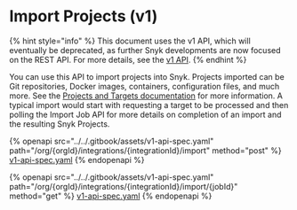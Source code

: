 # Import Projects (v1)

{% hint style="info" %}
This document uses the v1 API, which will eventually be deprecated, as further Snyk developments are now focused on the REST API. For more details, see the [v1 API](../v1-api.md).
{% endhint %}

You can use this API to import projects into Snyk. Projects imported can be Git repositories, Docker images, containers, configuration files, and much more. See the [Projects and Targets documentation](../../snyk-platform-administration/snyk-projects/#target) for more information. A typical import would start with requesting a target to be processed and then polling the Import Job API for more details on completion of an import and the resulting Snyk Projects.

{% openapi src="../../.gitbook/assets/v1-api-spec.yaml" path="/org/{orgId}/integrations/{integrationId}/import" method="post" %}
[v1-api-spec.yaml](../../.gitbook/assets/v1-api-spec.yaml)
{% endopenapi %}

{% openapi src="../../.gitbook/assets/v1-api-spec.yaml" path="/org/{orgId}/integrations/{integrationId}/import/{jobId}" method="get" %}
[v1-api-spec.yaml](../../.gitbook/assets/v1-api-spec.yaml)
{% endopenapi %}
